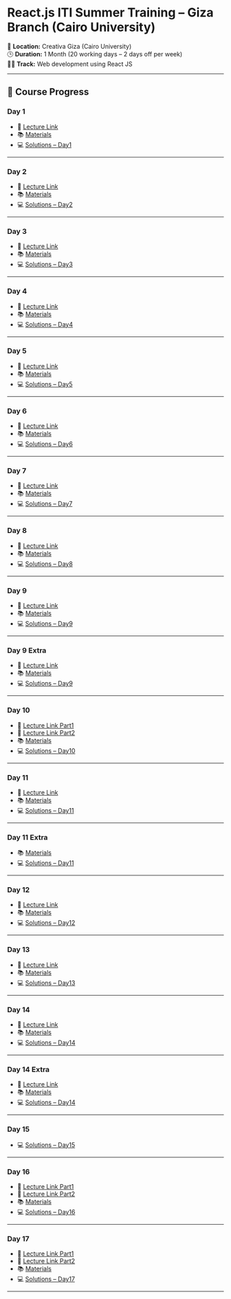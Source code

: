 # React.js ITI Summer Training – Giza Branch (Cairo University)

📍 **Location:** Creativa Giza (Cairo University)  
🕒 **Duration:** 1 Month (20 working days – 2 days off per week)  
👨‍🏫 **Track:** Web development using React JS

---

## 📅 Course Progress

### Day 1
- 🎥 [Lecture Link](https://drive.google.com/file/d/1o4nKQcF00rIR9aj_OGIfimWGYmSJ5Qny/view?usp=drive_link)  
- 📚 [Materials](https://drive.google.com/drive/folders/1u5AyIXwnZSdVxc3QzFqHhz6Xmq8PH1RX?usp=drive_link)  
- 💻 [Solutions – Day1](./Day1)

---

### Day 2
- 🎥 [Lecture Link](https://drive.google.com/file/d/1aVsfFVl_FWVSPOczqZyaZ-rzvIEPtyB8/view?usp=drive_link)  
- 📚 [Materials](https://drive.google.com/drive/folders/1uRCUg6fo6bdKtI4iLF1PkXVBOm7HSgE-?usp=drive_link)  
- 💻 [Solutions – Day2](./Day2)

---

### Day 3
- 🎥 [Lecture Link](https://drive.google.com/file/d/1wPnXwPGN9R59oG6wpzW4WtxRH6IyqjV3/view?usp=sharing)  
- 📚 [Materials](https://drive.google.com/drive/folders/1MsZKrvKMQuZNj-V-1JKJ1qbCY_bfz6rF?usp=drive_link)  
- 💻 [Solutions – Day3](./Day3)

---

### Day 4
- 🎥 [Lecture Link](https://drive.google.com/file/d/1s0xx6P4qZAmMnuXgrQltY3_ZlN02cdOT/view?usp=sharing)  
- 📚 [Materials](https://drive.google.com/drive/folders/1t5uVzahbEXU7fdHK59Uv0gdSKskA01E6?usp=drive_link)  
- 💻 [Solutions – Day4](./Day4)

---

### Day 5
- 🎥 [Lecture Link](https://drive.google.com/file/d/1M20tiNpKTCugxJkuaqvHm-8S0MaDagHI/view?usp=sharing)  
- 📚 [Materials](https://drive.google.com/drive/folders/1WTXh8icJbBQoXSPDMGfkBxGW6bs9iVsN?usp=drive_link)  
- 💻 [Solutions – Day5](./Day5)

---

### Day 6
- 🎥 [Lecture Link](https://drive.google.com/file/d/18q0GHdN2JAnAwxLpG5NFBffT05bsvpXp/view?usp=drive_link)  
- 📚 [Materials](https://drive.google.com/drive/folders/1snZTRuoi51rwH7SvlsPtNkWJ0mecVSfd?usp=drive_link)  
- 💻 [Solutions – Day6](./Day6)

---

### Day 7
- 🎥 [Lecture Link](https://drive.google.com/file/d/1CHcLoigce490QHYig2zqgAWPHOKyZjBr/view?usp=drive_link)  
- 📚 [Materials](https://drive.google.com/drive/folders/1xarQV8gmJ3kQLuyk0q2zR7nxlHAYX6Zu?usp=drive_link)  
- 💻 [Solutions – Day7](./Day7)

---

### Day 8
- 🎥 [Lecture Link](https://drive.google.com/file/d/1-pTyn0Pkdd8zREckEaOGEZQ5PdrN64zZ/view?usp=drive_link)  
- 📚 [Materials](https://drive.google.com/drive/folders/1DidloWmbABWo7DbZtRFXlWC8zYqfJuCs?usp=drive_link)  
- 💻 [Solutions – Day8](./Day8)

---

### Day 9
- 🎥 [Lecture Link](https://drive.google.com/file/d/1K1Xx1VFi1fDTZu_r4O0WAceKzhS5bz44/view?usp=drive_link)  
- 📚 [Materials](https://drive.google.com/drive/folders/1T_zdLK85KONkm2a69rK_iy8eW3GO91lp?usp=drive_link)  
- 💻 [Solutions – Day9](./Day9)

---

### Day 9 Extra
- 🎥 [Lecture Link](https://drive.google.com/file/d/1aHSLUPhhkK3v62Kd4_L1qXzCp4kJ2BHl/view?usp=drive_link)  
- 📚 [Materials](https://drive.google.com/drive/folders/1DiLzDMMWJzWEXOL30eqQTwyJ27utMRA9?usp=drive_link)  
- 💻 [Solutions – Day9](./Day9)

---

### Day 10
- 🎥 [Lecture Link Part1](https://drive.google.com/file/d/1cbuWVR6MEFzCMtBlnxEJe2vnWtPonyBY/view?usp=drive_link)  
- 🎥 [Lecture Link Part2](https://drive.google.com/file/d/1Nftu_BL0vpZ5AKeqUHlZq1PyF-AZsi4e/view?usp=drive_link)  
- 📚 [Materials](https://drive.google.com/drive/folders/1FW07430KXSavLQUmmV73jam1Km4VF8Nw?usp=drive_link)  
- 💻 [Solutions – Day10](./Day10)

---

### Day 11
- 🎥 [Lecture Link](https://drive.google.com/file/d/1Zjc-5dkk26kDtwcKvCmDrC2kJGJQ-rtU/view?usp=drive_link)  
- 📚 [Materials](https://drive.google.com/drive/folders/13eDCWXnpsVa5UXk27lvaSqg4Fgn9gUL-?usp=drive_link)  
- 💻 [Solutions – Day11](./Day11/HTML5%20&%20CSS3%20Tasks/)

---

### Day 11 Extra
- 📚 [Materials](https://drive.google.com/drive/folders/11xlhwDJoLXE8tpmkW_jg9Cd6hPLsXcsy?usp=drive_link)  
- 💻 [Solutions – Day11](./Day11/ES%20Tasks/)

---

### Day 12
- 🎥 [Lecture Link](https://drive.google.com/file/d/116Peu_NXe65zjlKADfbYCHaZ3JYIO7e3/view?usp=drive_link)  
- 📚 [Materials](https://drive.google.com/drive/folders/1Eg0prbbm-fYsouxRJ1fEfOoTPKkCnJ59?usp=drive_link)  
- 💻 [Solutions – Day12](./Day12)

---

### Day 13
- 🎥 [Lecture Link](https://drive.google.com/file/d/1rO1ieRxvxFZnYYM97e6tSsFVCpQyirMI/view?usp=drive_link)
- 📚 [Materials](https://drive.google.com/drive/folders/1HUEh2pGbbEKMecxNFNkqccjpn_lejl0L?usp=drive_link)  
- 💻 [Solutions – Day13](./Day13)

---

### Day 14
- 🎥 [Lecture Link](https://drive.google.com/file/d/1kVaaZBmeKSQXXlo8O6mwWKM6sP9uUlcY/view?usp=drive_link)
- 📚 [Materials](https://drive.google.com/drive/folders/1CCXRnyc9bR_2ReACHOypk1nYTtlI7j_b?usp=drive_link)  
- 💻 [Solutions – Day14](./Day14)

---

### Day 14 Extra
- 🎥 [Lecture Link](https://drive.google.com/file/d/1xGE2lr51n_W6VaNFOMslsYAtZQuSyvAA/view?usp=drive_link)
- 📚 [Materials](https://drive.google.com/drive/folders/1nsNUBYBH9snEj_0qeUpzwZjEg7EWtJM0?usp=drive_link)  
- 💻 [Solutions – Day14](./Day14)

---

### Day 15 
- 💻 [Solutions – Day15](./Day15)

---

### Day 16
- 🎥 [Lecture Link Part1](https://drive.google.com/file/d/132hgjBtjmGiFVHpygkF2d3Vi9Eb1gpYH/view?usp=drive_link)  
- 🎥 [Lecture Link Part2](https://drive.google.com/file/d/1TbY_OeefV2yDB470j1cXXdX7hUFgOWCw/view?usp=drive_link)  
- 📚 [Materials](https://drive.google.com/drive/folders/1RkTL_L4Mr8tQf16QK3bX0onOLghZbfDO?usp=drive_link)  
- 💻 [Solutions – Day16](./Day16)

---

### Day 17
- 🎥 [Lecture Link Part1](https://drive.google.com/file/d/1jnqGxWu3f6rw14LRFCn3WlLaXlkvFG5w/view?usp=drive_link)  
- 🎥 [Lecture Link Part2](https://drive.google.com/file/d/1_A8-t7xTKl_LhsaRAjhGJL9Qq56hx7AT/view?usp=drive_link)  
- 📚 [Materials](https://drive.google.com/drive/folders/1uEtF8vskw6qpJeHyZkjDm7rP37fEL0jF?usp=drive_link)  
- 💻 [Solutions – Day17](./Day17)

---